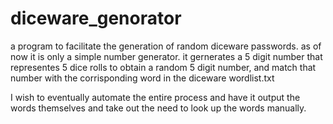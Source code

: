# diceware_genorator
a program to facilitate the generation of random diceware passwords.
as of now it is only a simple number generator. it gernerates a 5 digit number that representes 5 dice rolls to obtain a random 5 digit number, and match that number with the corrisponding word in the diceware wordlist.txt

I wish to eventually automate the entire process and have it output the words themselves and take out the need to look up the words manually.
